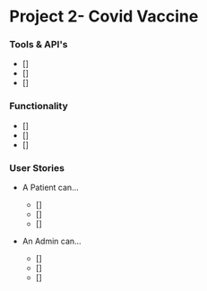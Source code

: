# Project 2- Covid Vaccine

### Tools  & API's
- []
- []
- []

### Functionality
- []
- []
- []

### User Stories
- A Patient can...
    - []
    - []
    - []

- An Admin can...
    - []
    - []
    - []

